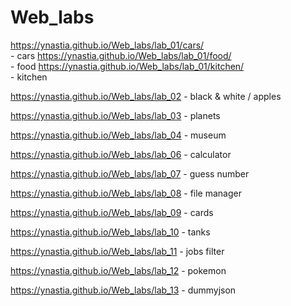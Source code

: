 # Web_labs
https://ynastia.github.io/Web_labs/lab_01/cars/<br /> - cars
https://ynastia.github.io/Web_labs/lab_01/food/<br /> - food
https://ynastia.github.io/Web_labs/lab_01/kitchen/<br /> - kitchen


https://ynastia.github.io/Web_labs/lab_02 - black & white / apples	

https://ynastia.github.io/Web_labs/lab_03 - planets

https://ynastia.github.io/Web_labs/lab_04 - museum

https://ynastia.github.io/Web_labs/lab_06 - calculator

https://ynastia.github.io/Web_labs/lab_07 - guess number

https://ynastia.github.io/Web_labs/lab_08 - file manager

https://ynastia.github.io/Web_labs/lab_09 - cards

https://ynastia.github.io/Web_labs/lab_10 - tanks

https://ynastia.github.io/Web_labs/lab_11 - jobs filter


https://ynastia.github.io/Web_labs/lab_12 - pokemon

https://ynastia.github.io/Web_labs/lab_13 - dummyjson
